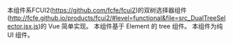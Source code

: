 本组件系FCUI2(https://github.com/fcfe/fcui2)的双树选择器组件(http://fcfe.github.io/products/fcui2/#level=functional&file=src_DualTreeSelector.jsx.js)的 Vue 简单实现。
本组件基于 Element 的 tree 组件。
本组件为纯 UI 组件。
